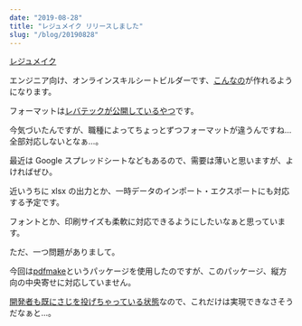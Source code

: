 ```yaml
---
date: "2019-08-28"
title: "レジュメイク リリースしました"
slug: "/blog/20190828"
---
```


[レジュメイク](https://resumake.kk-web.link/)

エンジニア向け、オンラインスキルシートビルダーです、[こんなの](https://kk-web.link/about/resume/)が作れるようになります。

フォーマットは[レバテックが公開しているやつ](https://freelance.levtech.jp/consulting/detail/14/)です。

今気づいたんですが、職種によってちょっとずつフォーマットが違うんですね…全部対応しないとなぁ…。

最近は Google スプレッドシートなどもあるので、需要は薄いと思いますが、よければぜひ。

近いうちに xlsx の出力とか、一時データのインポート・エクスポートにも対応する予定です。

フォントとか、印刷サイズも柔軟に対応できるようにしたいなぁと思っています。

ただ、一つ問題がありまして。

今回は[pdfmake](http://pdfmake.org/#/)というパッケージを使用したのですが、このパッケージ、縦方向の中央寄せに対応していません。

[開発者も既にさじを投げちゃっている状態](https://github.com/bpampuch/pdfmake/issues/74#issuecomment-468251087)なので、これだけは実現できなさそうだなぁと…。

